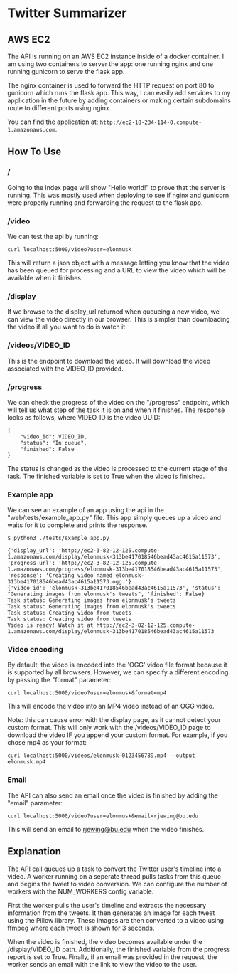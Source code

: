 # Twitter Summarizer

## AWS EC2
The API is running on an AWS EC2 instance inside of a docker container. I am using two containers to server the app: one running nginx and one running gunicorn to serve the flask app.

The nginx container is used to forward the HTTP request on port 80 to gunicorn which runs the flask app. This way, I can easily add services to my application in the future by adding containers or making certain subdomains route to different ports using nginx.

You can find the application at: `http://ec2-18-234-114-0.compute-1.amazonaws.com`.

## How To Use
### /
Going to the index page will show "Hello world!" to prove that the server is running. This was mostly used when deploying to see if nginx and gunicorn were properly running and forwarding the request to the flask app.

### /video
We can test the api by running:
```
curl localhost:5000/video?user=elonmusk
```
This will return a json object with a message letting you know that the video has been queued for processing and a URL to view the video which will be available when it finishes. 


### /display
If we browse to the display_url returned when queueing a new video, we can view the video directly in our browser. This is simpler than downloading the video if all you want to do is watch it.

### /videos/VIDEO_ID
This is the endpoint to download the video. It will download the video associated with the VIDEO_ID provided.

### /progress
We can check the progress of the video on the "/progress" endpoint, which will tell us what step of the task it is on and when it finishes. The response looks as follows, where VIDEO_ID is the video UUID:
```
{
    "video_id": VIDEO_ID,
    "status": "In queue",
    "finished": False
}
```
The status is changed as the video is processed to the current stage of the task. The finished variable is set to True when the video is finished.


### Example app
We can see an example of an app using the api in the "web/tests/example_app.py" file. This app simply queues up a video and waits for it to complete and prints the response.
```
$ python3 ./tests/example_app.py

{'display_url': 'http://ec2-3-82-12-125.compute-1.amazonaws.com/display/elonmusk-313be417018546bead43ac4615a11573', 'progress_url': 'http://ec2-3-82-12-125.compute-1.amazonaws.com/progress/elonmusk-313be417018546bead43ac4615a11573', 'response': 'Creating video named elonmusk-313be417018546bead43ac4615a11573.ogg.'}
{'video_id': 'elonmusk-313be417018546bead43ac4615a11573', 'status': "Generating images from elonmusk's tweets", 'finished': False}
Task status: Generating images from elonmusk's tweets
Task status: Generating images from elonmusk's tweets
Task status: Creating video from tweets
Task status: Creating video from tweets
Video is ready! Watch it at http://ec2-3-82-12-125.compute-1.amazonaws.com/display/elonmusk-313be417018546bead43ac4615a11573
```

### Video encoding
By default, the video is encoded into the 'OGG' video file format because it is supported by all browsers. However, we can specify a different encoding by passing the "format" parameter:
```
curl localhost:5000/video?user=elonmusk&format=mp4
```
This will encode the video into an MP4 video instead of an OGG video.

Note: this can cause error with the display page, as it cannot detect your custom format. This will only work with the /videos/VIDEO_ID page to download the video IF you append your custom format. For example, if you chose mp4 as your format:

```
curl localhost:5000/videos/elonmusk-0123456789.mp4 --output elonmusk.mp4
```

### Email
The API can also send an email once the video is finished by adding the "email" parameter:
```
curl localhost:5000/video?user=elonmusk&email=rjewing@bu.edu
```
This will send an email to rjewing@bu.edu when the video finishes.

## Explanation
The API call queues up a task to convert the Twitter user's timeline into a video. A worker running on a seperate thread pulls tasks from this queue and begins the tweet to video conversion. We can configure the number of workers with the NUM_WORKERS config variable.

First the worker pulls the user's timeline and extracts the necessary information from the tweets. It then generates an image for each tweet using the Pillow library. These images are then converted to a video using ffmpeg where each tweet is shown for 3 seconds.

When the video is finished, the video becomes available under the /display/VIDEO_ID path. Additionally, the finished variable from the progress report is set to True. Finally, if an email was provided in the request, the worker sends an email with the link to view the video to the user.

